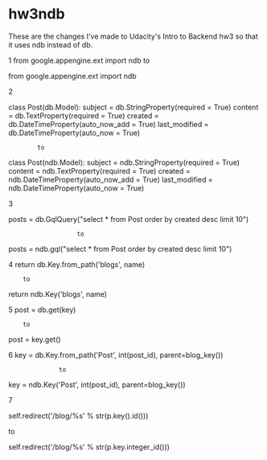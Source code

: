 # hw3ndb
These are the changes I've made to Udacity's Intro to Backend hw3 so that it uses ndb instead of db.

1 from google.appengine.ext import ndb 
          to

from google.appengine.ext import ndb

2 

class Post(db.Model):
    subject = db.StringProperty(required = True)
    content = db.TextProperty(required = True)
    created = db.DateTimeProperty(auto_now_add = True)
    last_modified = db.DateTimeProperty(auto_now = True)
    
            to

class Post(ndb.Model):
    subject = ndb.StringProperty(required = True)
    content = ndb.TextProperty(required = True)
    created = ndb.DateTimeProperty(auto_now_add = True)
    last_modified = ndb.DateTimeProperty(auto_now = True)
    
3  

posts = db.GqlQuery("select * from Post order by created desc limit 10")

                       to

posts = ndb.gql("select * from Post order by created desc limit 10")


4 return db.Key.from_path('blogs', name)  

        to

return ndb.Key('blogs', name)

5 post = db.get(key)  

        to
        
post = key.get()

6 key = db.Key.from_path('Post', int(post_id), parent=blog_key())   

                  to

key = ndb.Key('Post', int(post_id), parent=blog_key())

7  

 self.redirect('/blog/%s' % str(p.key().id()))

 to  
 
 self.redirect('/blog/%s' % str(p.key.integer_id()))
